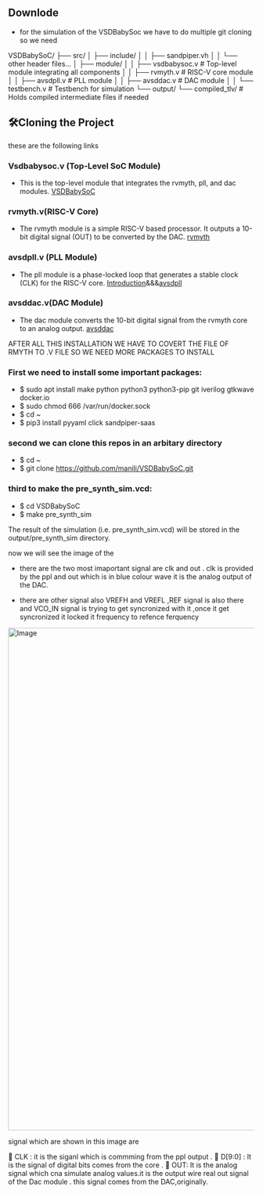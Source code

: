 

## Downlode

- for the simulation of the VSDBabySoc we have  to do multiple git cloning so we need 



VSDBabySoC/
├── src/
│   ├── include/
│   │   ├── sandpiper.vh
│   │   └── other header files...
│   ├── module/
│   │   ├── vsdbabysoc.v      # Top-level module integrating all components
│   │   ├── rvmyth.v          # RISC-V core module
│   │   ├── avsdpll.v         # PLL module
│   │   ├── avsddac.v         # DAC module
│   │   └── testbench.v       # Testbench for simulation
└── output/
└── compiled_tlv/         # Holds compiled intermediate files if needed


## 🛠️Cloning the Project
these are the following links 
### Vsdbabysoc.v (Top-Level SoC Module)
- This is the top-level module that integrates the rvmyth, pll, and dac modules.
  [VSDBabySoC](https://github.com/manili/VSDBabySoC.git)

### rvmyth.v(RISC-V Core)
- The rvmyth module is a simple RISC-V based processor. It outputs a 10-bit digital signal (OUT)   to be converted by the DAC.
   [rvmyth](https://github.com/kunalg123/rvmyth/)

### avsdpll.v (PLL Module)
- The pll module is a phase-locked loop that generates a stable clock (CLK) for the RISC-V core.
 [Introduction](https://github.com/ireneann713/PLL.git)&&&[avsdpll](https://github.com/lakshmi-sathi/avsdpll_1v8.git)

### avsddac.v(DAC Module)
- The dac module converts the 10-bit digital signal from the rvmyth core to an analog output.
[avsddac](https://github.com/vsdip/rvmyth_avsddac_interface.git)


AFTER ALL THIS INSTALLATION WE HAVE TO COVERT THE FILE OF RMYTH TO .V FILE SO WE NEED MORE PACKAGES TO INSTALL 


### First we need to install some important packages:

- $ sudo apt install make python python3 python3-pip git iverilog gtkwave docker.io
- $ sudo chmod 666 /var/run/docker.sock
- $ cd ~
- $ pip3 install pyyaml click sandpiper-saas

### second we can clone this repos in an arbitary directory

- $ cd ~
- $ git clone https://github.com/manili/VSDBabySoC.git

### third to make the pre_synth_sim.vcd:

- $ cd VSDBabySoC
- $ make pre_synth_sim

The result of the simulation (i.e. pre_synth_sim.vcd) will be stored in the output/pre_synth_sim directory.

now we will see the image of the 

- there are the two most imaportant signal are clk and out . clk is provided by the ppl and out 
  which is in blue colour wave it is the analog output of the DAC. 

- there are other signal also VREFH and VREFL ,REF signal is also there and VCO_IN signal is      trying to get syncronized with it ,once it get syncronized it locked it frequency to refence     ferquency


<img width="1503" height="1025" alt="Image" src="https://github.com/user-attachments/assets/7e99fb5f-6320-4b4a-87cc-5e75f2bfcce6" />

signal which are shown in this image are

🥇 CLK : it is the siganl which is commming from the ppl output .
🥈 D[9:0] : It is the signal of digital bits comes from the core .
🥉 OUT: It is the analog signal which cna simulate analog values.it is the output wire real out       signal of the Dac module . this signal comes from the DAC,originally.






